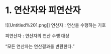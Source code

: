 # 1. 연산자와 피연산자

![[Untitled%201.png]]
연산자 : 연산을 수행하는 기호

피연산자 : 연산자의 연산 수행 대상

“모든 연산자는 연산결과를 반환한다.”